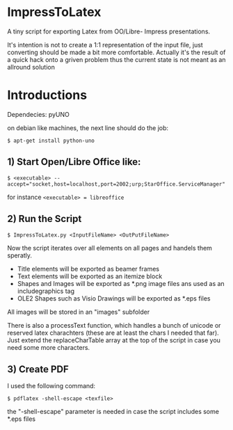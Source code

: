 ImpressToLatex
==============

A tiny script for exporting Latex from OO/Libre- Impress presentations.

It's intention is not to create a 1:1 representation of the input file, just converting should be made a bit more comfortable. Actually it's the result of a quick hack onto a griven problem thus the current state is not meant as an allround solution  

Introductions
=============

Dependecies: pyUNO 

on debian like machines, the next line should do the job:

`$ apt-get install python-uno`


## 1) Start Open/Libre Office like:

`$ <executable> --accept="socket,host=localhost,port=2002;urp;StarOffice.ServiceManager"`

for instance `<executable> = libreoffice`

## 2) Run the Script

`$ ImpressToLatex.py <InputFileName> <OutPutFileName>`

Now the script iterates over all elements on all pages and handels them speratly.

* Title elements will be exported as beamer frames
* Text elements will be exported as an itemize block
* Shapes and Images will be exported as *.png image files ans used as an includegraphics tag 
* OLE2 Shapes such as Visio Drawings will be exported as *.eps files

All images will be stored in an "images" subfolder

There is also a processText function, which handles a bunch of unicode or reserved latex charachters (these are at least the chars I needed that far). Just extend the replaceCharTable array at the top of the script in case you need some more characters. 

## 3) Create PDF

I used the following command:

`$ pdflatex -shell-escape <texfile>`

the "-shell-escape" parameter is needed in case the script includes some *.eps files

